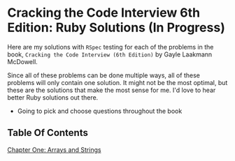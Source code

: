 # Cracking the Code Interview 6th Edition: Ruby Solutions (In Progress)

Here are my solutions with `RSpec` testing for each of the problems in the book,
`Cracking the Code Interview (6th Edition)` by Gayle Laakmann McDowell.

Since all of these problems can be done multiple ways, all of these problems will only contain one solution. It might not be the most optimal, but these are the solutions that make the most sense for me. I'd love to hear
better Ruby solutions out there.

* Going to pick and choose questions throughout the book

## Table Of Contents

[Chapter One: Arrays and Strings](https://github.com/seanperfecto/CTCI-Ruby-Version/tree/master/Chapter_One)
